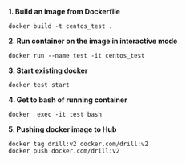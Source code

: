 **1. Build an image from Dockerfile**

    docker build -t centos_test .
    
**2. Run container on the image in interactive mode**

    docker run --name test -it centos_test
    
**3. Start existing docker**
   
    docker test start
    
**4. Get to bash of running container**
       
    docker  exec -it test bash
    
**5. Pushing docker image to Hub**

    docker tag drill:v2 docker.com/drill:v2
    docker push docker.com/drill:v2
